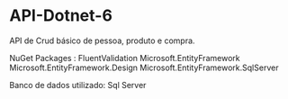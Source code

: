 # API-Dotnet-6


API de Crud básico de pessoa, produto e compra.

NuGet Packages : FluentValidation
                 Microsoft.EntityFramework
                 Microsoft.EntityFramework.Design
                 Microsoft.EntityFramework.SqlServer

Banco de dados utilizado: Sql Server
